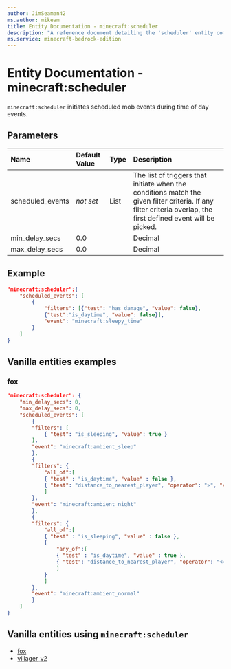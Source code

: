 ```yaml
---
author: JimSeaman42
ms.author: mikeam
title: Entity Documentation - minecraft:scheduler
description: "A reference document detailing the 'scheduler' entity component"
ms.service: minecraft-bedrock-edition
---
```


# Entity Documentation - minecraft:scheduler

`minecraft:scheduler` initiates scheduled mob events during time of day events.

## Parameters

|Name |Default Value  |Type  |Description  |
|:----------|:----------|:----------|:----------|
| scheduled_events| *not set*| List| The list of triggers that initiate when the conditions match the given filter criteria. If any filter criteria overlap, the first defined event will be picked. |
|min_delay_secs|0.0||Decimal| The minimum amount in seconds the scheduler will be delayed.|
|max_delay_secs|0.0||Decimal| The maximum amount in seconds the scheduler will be delayed.|

## Example

```json
"minecraft:scheduler":{
    "scheduled_events": [
        {
            "filters": [{"test": "has_damage", "value": false},
            {"test":"is_daytime", "value": false}],
            "event": "minecraft:sleepy_time"
        }
    ]
}
```

## Vanilla entities examples

### fox

```json
"minecraft:scheduler": {
    "min_delay_secs": 0,
    "max_delay_secs": 0,
    "scheduled_events": [
        {
        "filters": [
            { "test": "is_sleeping", "value": true }
        ],
        "event": "minecraft:ambient_sleep"
        },
        {
        "filters": {
            "all_of":[
            { "test" : "is_daytime", "value" : false },
            { "test": "distance_to_nearest_player", "operator": ">", "value": 16 }
            ]
        },
        "event": "minecraft:ambient_night"
        },
        {
        "filters": {
            "all_of":[
            { "test" : "is_sleeping", "value" : false },
            {
                "any_of":[
                { "test" : "is_daytime", "value" : true },
                { "test": "distance_to_nearest_player", "operator": "<=", "value": 16 }
                ]
            }
            ]
        },
        "event": "minecraft:ambient_normal"
        }
    ]
}
```

## Vanilla entities using `minecraft:scheduler`

- [fox](../../../../Source/VanillaBehaviorPack_Snippets/entities/fox.md)
- [villager_v2](../../../../Source/VanillaBehaviorPack_Snippets/entities/villager_v2.md)
